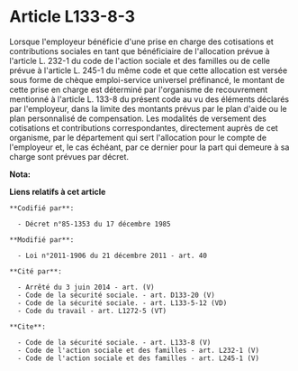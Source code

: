 # Article L133-8-3

Lorsque l'employeur bénéficie d'une prise en charge des cotisations et contributions sociales en tant que bénéficiaire de
l'allocation prévue à l'article L. 232-1 du code de l'action sociale et des familles ou de celle prévue à l'article L. 245-1
du même code et que cette allocation est versée sous forme de chèque emploi-service universel préfinancé, le montant de cette
prise en charge est déterminé par l'organisme de recouvrement mentionné à l'article L. 133-8 du présent code au vu des
éléments déclarés par l'employeur, dans la limite des montants prévus par le plan d'aide ou le plan personnalisé de
compensation. Les modalités de versement des cotisations et contributions correspondantes, directement auprès de cet
organisme, par le département qui sert l'allocation pour le compte de l'employeur et, le cas échéant, par ce dernier pour la
part qui demeure à sa charge sont prévues par décret.

**Nota:**



**Liens relatifs à cet article**

	**Codifié par**:

	  - Décret n°85-1353 du 17 décembre 1985

	**Modifié par**:

	  - Loi n°2011-1906 du 21 décembre 2011 - art. 40

	**Cité par**:

	  - Arrêté du 3 juin 2014 - art. (V)
	  - Code de la sécurité sociale. - art. D133-20 (V)
	  - Code de la sécurité sociale. - art. L133-5-12 (VD)
	  - Code du travail - art. L1272-5 (VT)

	**Cite**:

	  - Code de la sécurité sociale. - art. L133-8 (V)
	  - Code de l'action sociale et des familles - art. L232-1 (V)
	  - Code de l'action sociale et des familles - art. L245-1 (V)
